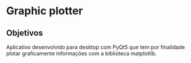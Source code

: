 # Graphic plotter

## Objetivos
Aplicativo desenvolvido para desktop com PyQt5 que tem por
finalidade plotar graficamente informações com a biblioteca
matplotlib.
